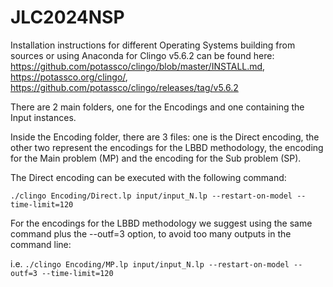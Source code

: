 # JLC2024NSP

Installation instructions for different Operating Systems building from sources or using Anaconda for Clingo v5.6.2 can be found here:
https://github.com/potassco/clingo/blob/master/INSTALL.md, https://potassco.org/clingo/,  https://github.com/potassco/clingo/releases/tag/v5.6.2

There are 2 main folders, one for the Encodings and one containing the Input instances.

Inside the Encoding folder, there are 3 files: one is the Direct encoding, the other two represent the encodings for the LBBD methodology, the encoding for the Main problem (MP) and the encoding for the Sub problem (SP).


The Direct encoding can be executed with the following command: 

```./clingo Encoding/Direct.lp input/input_N.lp --restart-on-model --time-limit=120```

For the encodings for the LBBD methodology we suggest using the same command plus the --outf=3 option, to avoid too many outputs in the command line: 

i.e. ```./clingo Encoding/MP.lp input/input_N.lp --restart-on-model --outf=3 --time-limit=120```


 

